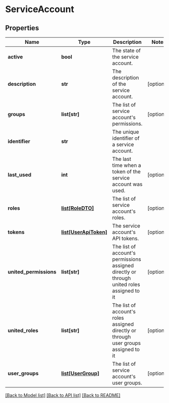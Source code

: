 # ServiceAccount

## Properties
Name | Type | Description | Notes
------------ | ------------- | ------------- | -------------
**active** | **bool** | The state of the service account. | 
**description** | **str** | The description of the service account. | [optional] 
**groups** | **list[str]** | The list of service account&#39;s permissions. | [optional] 
**identifier** | **str** | The unique identifier of a service account. | 
**last_used** | **int** | The last time when a token of the service account was used. | [optional] 
**roles** | [**list[RoleDTO]**](RoleDTO.md) | The list of service account&#39;s roles. | [optional] 
**tokens** | [**list[UserApiToken]**](UserApiToken.md) | The service account&#39;s API tokens. | [optional] 
**united_permissions** | **list[str]** | The list of account&#39;s permissions assigned directly or through united roles assigned to it | [optional] 
**united_roles** | **list[str]** | The list of account&#39;s roles assigned directly or through user groups assigned to it | [optional] 
**user_groups** | [**list[UserGroup]**](UserGroup.md) | The list of service account&#39;s user groups. | [optional] 

[[Back to Model list]](../README.md#documentation-for-models) [[Back to API list]](../README.md#documentation-for-api-endpoints) [[Back to README]](../README.md)


